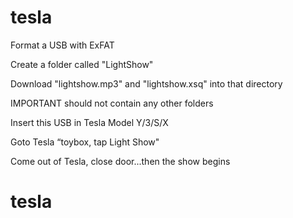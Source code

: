 # tesla
Format a USB with ExFAT

Create a folder called "LightShow"


Download "lightshow.mp3" and "lightshow.xsq" into that directory

IMPORTANT should not contain any other folders

Insert this USB in Tesla Model Y/3/S/X


Goto Tesla “toybox, tap Light Show"

Come out of Tesla, close door...then the show begins
# tesla
